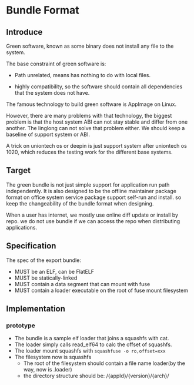 # Bundle Format

## Introduce

Green software, known as some binary does not install any file to the system.

The base constraint of green software is:

- Path unrelated, means has nothing to do with local files.

- highly compatibility, so the software should contain all dependencies that the system does not have.

The famous technology to build green software is AppImage on Linux.

However, there are many problems with that technology, the biggest problem is that the host system ABI can not stay stable and differ from one another. The linglong can not solve that problem either. We should keep a baseline of support system or ABI.

A trick on uniontech os or deepin is just support system after uniontech os 1020, which reduces the testing work for the different base systems.

## Target

The green bundle is not just simple support for application run path independently. It is also designed to be the offline maintainer package format on office system service package support self-run and install. so keep the changeability of the bundle format when designing.

When a user has internet, we mostly use online diff update or install by repo. we do not use bundle if we can access the repo when distributing applications.

## Specification

The spec of the export bundle:

- MUST be an ELF, can be FlatELF
- MUST be statically-linked
- MUST contain a data segment that can mount with fuse
- MUST contain a loader executable on the root of fuse mount filesystem

## Implementation

### prototype

- The bundle is a sample elf loader that joins a squashfs with cat.
- The loader simply calls read_elf64 to calc the offset of squashfs.
- The loader mount squashfs with `squashfuse -o ro,offset=xxx`
- The filesystem now is squashfs
  - The root of the filesystem should contain a file name loader(by the way, now is .loader)
  - the directory structure should be: /{appId}/{version}/{arch}/

